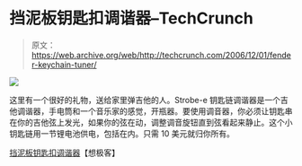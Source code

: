 # 挡泥板钥匙扣调谐器–TechCrunch

> 原文：<https://web.archive.org/web/http://techcrunch.com/2006/12/01/fender-keychain-tuner/>

![](img/381d123f422a47560779cb81d4867ac9.png)

这里有一个很好的礼物，送给家里弹吉他的人。Strobe-e 钥匙链调谐器是一个吉他调谐器，手电筒和一个音乐家的感觉，开瓶器。要使用调音器，你必须让钥匙串在你的吉他弦上发光，如果你的弦在动，调整调音旋钮直到弦看起来静止。这个小钥匙链用一节锂电池供电，包括在内。只需 10 美元就归你所有。

[挡泥板钥匙扣调谐器](https://web.archive.org/web/20201031161019/http://www.thinkgeek.com/gadgets/tools/8e2b/?cpg=wnrss)【想极客】